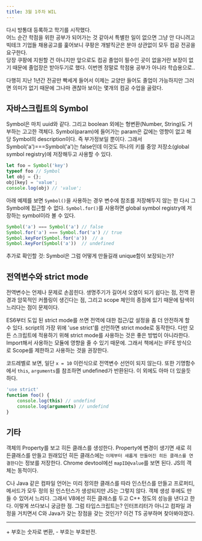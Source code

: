 ```yaml
---
title: 3월 1주차 WIL
---
```


다시 방통대 등록하고 학기를 시작했다.\
어느 순간 학점을 위한 공부가 되어가는 것 같아서 특별한 일이 없으면 그냥 안 다니려고 빅테크 기업들 채용공고를 훑어보니 쿠팡은 개발직군은 분야 상관없이 모두 컴공 전공을 요구한다.\
당장 쿠팡에 지원할 건 아니지만 앞으로도 컴공 졸업이 필수인 곳이 없을거란 보장이 없기 때문에 졸업장은 받아두기로 했다. 이번엔 정말로 학점용 공부가 아니라 학습용으로..

다행히 지난 1년간 전공만 빡세게 들어서 이제는 교양만 들어도 졸업이 가능하지만 그러면 의미가 없기 때문에 그나마 괜찮아 보이는 몇개의 컴공 수업을 골랐다.

## 자바스크립트의 Symbol

Symbol은 마치 uuid와 같다. 그리고 boolean 외에는 형변환(Number, String)도 거부하는 고고한 객체다. Symbol(param)에 들어가는 param은 값에는 영향이 없고 해당 Symbol의 description이다. 즉 부가정보일 뿐이다. 그래서 Symbol('a')===Symbol('a')는 false인데 이것도 하나의 키를 중앙 저장소(global symbol registry)에 저장해두고 사용할 수 있다.

```javascript
let foo = Symbol('key')
typeof foo // Symbol
let obj = {};
obj[key] = 'value';
console.log(obj) // 'value';
```

아래 예제를 보면 `Symbol()`을 사용하는 경우 변수에 참조를 저장해두지 않는 한 다시 그 Symbol에 접근할 수 없다. `Symbol.for()`를 사용하면 global symbol registry에 저장하는 symbol이라 볼 수 있다.

```javascript
Symbol('a') === Symbol('a') // false
Symbol.for('a') === Symbol.for('a') // true
Symbol.keyFor(Symbol.for('a'))  // a
Symbol.keyFor(Symbol('a'))  // undefined
```

추가로 확인할 것: Symbol은 그럼 어떻게 만들길래 unique함이 보장되는가?


## 전역변수와 strict mode

전역변수는 언제나 문제로 손꼽힌다. 생명주기가 길어서 오염이 되기 쉽다는 점, 전역 환경과 암묵적인 커플링이 생긴다는 점, 그리고 scope 체인의 종점에 있기 때문에 탐색이 느리다는 점이 문제이다.

ES6부터 도입 된 strict mode를 쓰면 전역에 대한 접근/값 설정을 좀 더 안전하게 할 수 있다. script의 가장 위에 'use strict'를 선언하면 strict mode로 동작한다. 다만 모든 스크립트에 적용하기 위해 strict mode를 사용하는 것은 좋은 방법이 아니라한다. Import해서 사용하는 모듈에 영향을 줄 수 있기 때문에. 그래서 책에서는 IFFE 방식으로 Scope를 제한하고 사용하는 것을 권장한다.

코드레벨로 보면, 일단 `x = 10` 이런식으로 전역변수 선언이 되지 않는다. 또한 기명함수에서 `this`, `arguments`를 참조하면 undefined가 반환된다. 이 외에도 아마 더 있을듯 하다. 

```javascript
'use strict'
function foo() {
    console.log(this) // undefind
    console.log(arguments) // undefind
}
```


## 기타

객체의 Property를 보고 히든 클래스를 생성한다. Property에 변경이 생기면 새로 히든클래스를 만들고 원래있던 히든 클래스에는 `이제부터 새롭게 만들어진 히든 클래스를 연결한다`는 정보를 저장한다. Chrome devtool에선 `mapID@value`를 보면 된다. JS의 객체는 동적이다. 

C나 Java 같은 컴파일 언어는 미리 정의한 클래스를 따라 인스턴스를 만들고 프로퍼티, 메서드가 모두 정의 된 인스턴스가 생성되지만 JS는 그렇지 않다. 객체 생성 후에도 만들 수 있어서 느리다. 그래서 V8에선 히든 클래스를 두고 C++ 정도의 성능을 낸다고 한다. 이렇게 쓰다보니 궁금한 점. 그럼 타입스크립트는? 인터프리터가 아니고 컴파일 과정을 거치면서 C와  Java가 갖는 장점을 갖는 것인가? 이건 TS 공부하며 찾아봐야겠다.

---

\+ 부호는 숫자로 변환, - 부호는 부호반전.